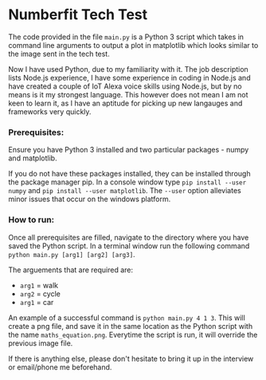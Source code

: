 # Numberfit Tech Test

The code provided in the file ```main.py``` is a Python 3 script which takes in command line arguments to output a plot in matplotlib which looks similar to the image sent in the tech test.

Now I have used Python, due to my familiarity with it. The job description lists Node.js experience, I have some experience in coding in Node.js and have created a couple of IoT Alexa voice skills using Node.js, but by no means is it my strongest language. This however does not mean I am not keen to learn it, as I have an aptitude for picking up new langauges and frameworks very quickly.

### Prerequisites:
Ensure you have Python 3 installed and two particular packages - numpy and matplotlib.

If you do not have these packages installed, they can be installed through the package manager pip. In a console window type ```pip install --user numpy``` and ```pip install --user matplotlib```. The ```--user``` option alleviates minor issues that occur on the windows platform.

### How to run:
Once all prerequisites are filled, navigate to the directory where you have saved the Python script. In a terminal window run the following command ```python main.py [arg1] [arg2] [arg3]```.

The arguements that are required are:
- ```arg1``` = walk
-  ```arg2``` = cycle
- ```arg1``` = car

An example of a successful command is ```python main.py 4 1 3```. This will create a png file, and save it in the same location as the Python script with the name ```maths_equation.png```. Everytime the script is run, it will override the previous image file.

If there is anything else, please don't hesitate to bring it up in the interview or email/phone me beforehand.
